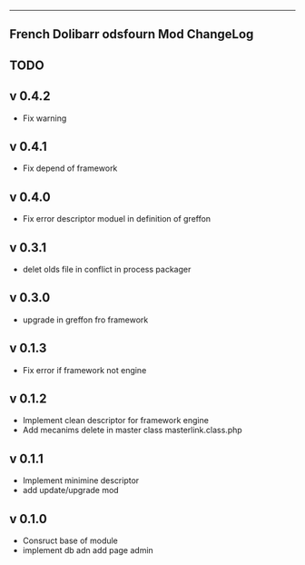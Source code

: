 --------------------------------------------------------------
French Dolibarr odsfourn Mod ChangeLog
--------------------------------------------------------------

TODO
------

v 0.4.2
-----------
- Fix warning

v 0.4.1
-----------
- Fix depend of framework

v 0.4.0
-----------
- Fix error descriptor moduel in definition of greffon

v 0.3.1
-----------
- delet olds file in conflict in process packager

v 0.3.0
-----------
- upgrade in greffon fro framework

v 0.1.3
-----------
- Fix error if framework not engine


v 0.1.2
-----------
- Implement clean descriptor for framework engine
- Add mecanims delete in master class masterlink.class.php


v 0.1.1
-----------
- Implement minimine descriptor
- add update/upgrade mod

v 0.1.0
-----------
- Consruct base of module
- implement db  adn add page admin